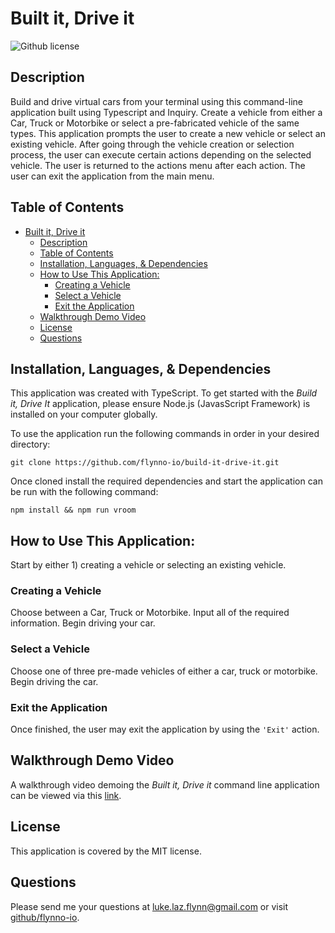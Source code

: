 # Built it, Drive it

![Github license](https://img.shields.io/badge/license-MIT-blue.svg)

## Description
Build and drive virtual cars from your terminal using this command-line application built using Typescript and Inquiry. Create a vehicle from either a Car, Truck or Motorbike or select a pre-fabricated vehicle of the same types. This application prompts the user to create a new vehicle or select an existing vehicle. After going through the vehicle creation or selection process, the user can execute certain actions depending on the selected vehicle. The user is returned to the actions menu after each action. The user can exit the application from the main menu.

## Table of Contents
- [Built it, Drive it](#built-it-drive-it)
  - [Description](#description)
  - [Table of Contents](#table-of-contents)
  - [Installation, Languages, \& Dependencies](#installation-languages--dependencies)
  - [How to Use This Application:](#how-to-use-this-application)
    - [Creating a Vehicle](#creating-a-vehicle)
    - [Select a Vehicle](#select-a-vehicle)
    - [Exit the Application](#exit-the-application)
  - [Walkthrough Demo Video](#walkthrough-demo-video)
  - [License](#license)
  - [Questions](#questions)

## Installation, Languages, & Dependencies
This application was created with TypeScript. To get started with the *Build it, Drive It* application, please ensure Node.js (JavasScript Framework) is installed on your computer globally.

To use the application run the following commands in order in your desired directory: 
``` 
git clone https://github.com/flynno-io/build-it-drive-it.git
```
Once cloned install the required dependencies and start the application can be run with the following command: 
```
npm install && npm run vroom
```

## How to Use This Application:
Start by either 1) creating a vehicle or selecting an existing vehicle. 

### Creating a Vehicle
Choose between a Car, Truck or Motorbike. Input all of the required information. Begin driving your car.

### Select a Vehicle
Choose one of three pre-made vehicles of either a car, truck or motorbike. Begin driving the car.

### Exit the Application
Once finished, the user may exit the application by using the `'Exit'` action.

## Walkthrough Demo Video
A walkthrough video demoing the *Built it, Drive it* command line application can be viewed via this [link](https://drive.google.com/file/d/1WB7zYiCoslizjyeDyCOK0rmXSSOUKd9U/view).

## License
This application is covered by the MIT license.

## Questions
Please send me your questions at [luke.laz.flynn@gmail.com](mailto:luke.laz.flynn@gmail.com?subject=Build%20it%20Drive%20it%20Questions) or visit [github/flynno-io](https://github.com/flynno-io).